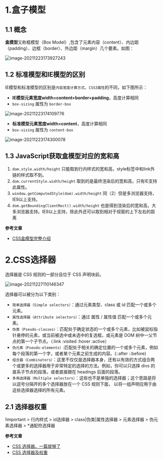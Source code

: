 # 1.盒子模型

## 1.1 概念

**盒模型**又称框模型（Box Model）,包含了元素内容（content）、内边距（padding）、边框（border）、外边距（margin）几个要素。如图：

![image-20211223173927243](D:\前端学习\zhanglongli\document-library\css\基础.assets\image-20211223173927243.png)

## 1.2 标准模型和IE模型的区别

IE模型和标准模型的区别是`内容宽度计算方式`、`CSS3属性`的不同，如下图所示：

- **IE模型元素宽度width=content+border+padding**，高度计算相同
- `box-sizing` 属性为 `border-box`

![image-20211223174109776](D:\前端学习\zhanglongli\document-library\css\基础.assets\image-20211223174109776.png)

- **标准模型元素宽度width=content**，高度计算相同
- `box-sizing` 属性为 `content-box`

![image-20211223174300078](D:\前端学习\zhanglongli\document-library\css\基础.assets\image-20211223174300078.png)

## 1.3 JavaScript获取盒模型对应的宽和高

1. `dom.style.width/height` 只能取到行内样式的宽和高，style标签中和link外链的样式取不到。
2. `dom.currentStyle.width/height` 取到的是最终渲染后的宽和高，只有IE支持此属性。
3. `window.getComputedStyle(dom).width/height` 同（2）但是多浏览器支持，IE9以上支持。
4. `dom.getBoundingClientRect().width/height` 也是得到渲染后的宽和高，大多浏览器支持。IE9以上支持，除此外还可以取到相对于视窗的上下左右的距离

**参考文章**

- [CSS盒模型完整介绍](https://segmentfault.com/a/1190000013069516)

# 2.CSS选择器

选择器是 CSS 规则的一部分且位于 CSS 声明块前。

![image-20211227110146347](D:\前端学习\zhanglongli\document-library\css\基础.assets\image-20211227110146347.png)

选择器可以被分为以下类别：

- `简单选择器（Simple selectors）`：通过元素类型、class 或 id 匹配一个或多个元素。
- `属性选择器（Attribute selectors）`：通过 属性 / 属性值 匹配一个或多个元素。
- `伪类（Pseudo-classes）`：匹配处于确定状态的一个或多个元素，比如被鼠标指针悬停的元素，或当前被选中或未选中的复选框，或元素是 DOM 树中一父节点的第一个子节点。（:link :visited :hover :active）
- `伪元素（Pseudo-elements）`:匹配处于相关的确定位置的一个或多个元素，例如每个段落的第一个字，或者某个元素之前生成的内容。(::after ::before)
- `组合器（Combinators）`：这里不仅仅是选择器本身，还有以有效的方式组合两个或更多的选择器用于非常特定的选择的方法。例如，你可以只选择 divs 的直系子节点的段落，或者直接跟在 headings 后面的段落。
- `多用选择器（Multiple selectors）`：这些也不是单独的选择器；这个思路是将以逗号分隔开的多个选择器放在一个 CSS 规则下面， 以将一组声明应用于由这些选择器选择的所有元素。

## 2.1 选择器权重

!important > 行内样式 > id选择器 > class|伪类|属性选择器 > 元素选择器 > 伪元素选择器 > *通配符选择器

**参考文章**

- [CSS 选择器，一篇就够了](https://segmentfault.com/a/1190000013424772)
- [CSS 选择器及权重](https://zhuanlan.zhihu.com/p/150851062)

